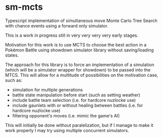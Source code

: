 # sm-mcts
Typescript implementation of simultaneous move Monte Carlo Tree Search with chance events using a forward only simulator.

This is a work in progress still in very very very very early stages.

Motivation for this work is to use MCTS to choose the best action in a Pokémon Battle using showdown simulator library without saving/loading states.

The approach for this library is to force an implementation of a simulation (which will be a simulator wrapper for showdown) to be passed into the MTCS. This will allow for a multitude of possibilities on the motivation case, such as:
- simulation for multiple generations
- battle state manipulation before start (such as setting weather)
- include battle team selection (i.e. for hardcore nuzlocke use)
- include gaunlets with or without healing between battles (i.e. for hardcore nuzlocke use)
- filtering opponent's moves (i.e. mimic the game's AI)

This will initially be done without paralelization, but if I manage to make it work properly I may try using multiple concurrent simulators.